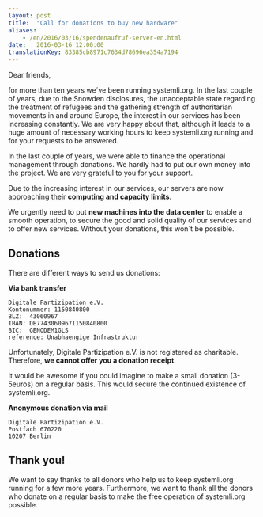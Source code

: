 ```yaml
---
layout: post 
title:  "Call for donations to buy new hardware"
aliases:
    - /en/2016/03/16/spendenaufruf-server-en.html
date:   2016-03-16 12:00:00
translationKey: 83385cb8971c7634d78696ea354a7194
---
```

Dear friends,

for more than ten years we´ve been running systemli.org. In the last couple of years, due to the Snowden disclosures, 
the unacceptable state regarding the treatment of refugees and the gathering strength of authoritarian movements in and 
around Europe, the interest in our services has been increasing constantly. We are very happy about that, although it 
leads to a huge amount of necessary working hours to keep systemli.org running and for your requests to be answered.

In the last couple of years, we were able to finance the operational management through donations. We hardly had to put 
our own money into the project. We are very grateful to you for your support.

Due to the increasing interest in our services, our servers are now approaching their **computing and capacity limits**.

We urgently need to put **new machines into the data center** to enable a smooth operation, to secure the good and 
solid quality of our services and to offer new services. Without your donations, this won´t be possible.

## Donations

There are different ways to send us donations:

**Via bank transfer**

```
Digitale Partizipation e.V.
Kontonummer: 1150840800
BLZ:  43060967
IBAN: DE77430609671150840800
BIC:  GENODEM1GLS
reference: Unabhaengige Infrastruktur
```

Unfortunately, Digitale Partizipation e.V. is not registered as charitable. Therefore, **we cannot offer you a donation 
receipt**.

It would be awesome if you could imagine to make a small donation (3-5euros) on a regular basis. This would secure the 
continued existence of systemli.org.

**Anonymous donation via mail**

```
Digitale Partizipation e.V.
Postfach 670220
10207 Berlin
```

## Thank you!

We want to say thanks to all donors who help us to keep systemli.org running for a few more years. Furthermore, we want 
to thank all the donors who donate on a regular basis to make the free operation of systemli.org possible. 
